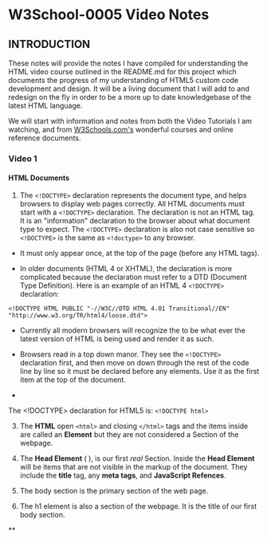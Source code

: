 # W3School-0005 Video Notes

## INTRODUCTION

These notes will provide the notes I have compiled for understanding the HTML video course outlined in the README.md for this project which documents the progress of my understanding of HTML5 custom code development and design. It will be a living document that I will add to and redesign on the fly in order to be a more up to date knowledgebase of the latest HTML language.

We will start with information and notes from both the Video Tutorials I am watching, and from [W3Schools.com's](https://www.w3schools.com/) wonderful courses and online reference  documents.

### Video 1

#### HTML Documents

1. The ```<!DOCTYPE>``` declaration represents the document type, and helps browsers to display web pages correctly. All HTML documents must start with a ```<!DOCTYPE>``` declaration. The declaration is not an HTML tag. It is an "information" declaration to the browser about what document type to expect. The ```<!DOCTYPE>``` declaration is also not case sensitive so ```<!DOCTYPE>``` is the same as ```<!doctype>``` to any browser.

 * It must only appear once, at the top of the page (before any HTML tags).

 * In older documents (HTML 4 or XHTML), the declaration is more complicated because the declaration must refer to a DTD (Document Type Definition). Here is an example of an HTML 4 ```<!DOCTYPE>``` declaration:

```
<!DOCTYPE HTML PUBLIC "-//W3C//DTD HTML 4.01 Transitional//EN" "http://www.w3.org/TR/html4/loose.dtd">
```




* Currently all modern browsers will recognize the <!DOCTYPE html> to be what ever the latest version of HTML is being used and render it as such.

* Browsers read in a top down manor. They see the ```<!DOCTYPE>``` declaration first, and then move on down through the rest of the code line by line so it must be declared before any elements. Use it as the first item at the top of the document.

*

The <!DOCTYPE> declaration for HTML5 is: ```<!DOCTYPE html>```

3. The **HTML** open ```<html>``` and closing ```</html>``` tags and the items inside are called an **Element** but they are not considered a Section of the webpage.

4. The **Head Element** (<head> </head> ), is our first *real* Section. Inside the **Head Element** will be items that are not visible in the markup of the document. They include the **title** tag, any **meta tags**, and **JavaScript Refences**.

5. The body section is the primary section of the web page.

6. The h1 element is also a section of the webpage. It is the title of our first body section.


**
